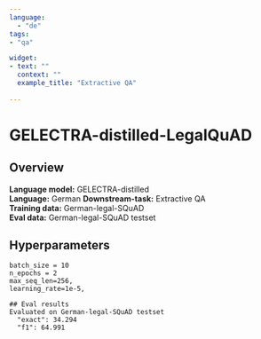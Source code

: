 ```yaml
---
language: 
  - "de"
tags:
- "qa"

widget:
- text: ""
  context: ""
  example_title: "Extractive QA"
  
---
```

# GELECTRA-distilled-LegalQuAD

## Overview
**Language model:** GELECTRA-distilled  
**Language:** German
**Downstream-task:** Extractive QA  
**Training data:** German-legal-SQuAD   
**Eval data:** German-legal-SQuAD testset

## Hyperparameters

```
batch_size = 10
n_epochs = 2
max_seq_len=256,
learning_rate=1e-5,

## Eval results
Evaluated on German-legal-SQuAD testset
  "exact": 34.294
  "f1": 64.991
